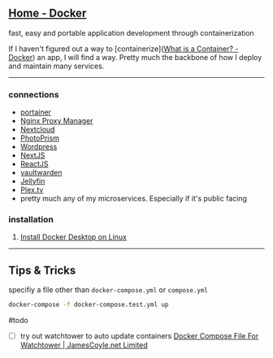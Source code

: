 ## [Home - Docker](https://www.docker.com/)
fast, easy and portable application development through containerization 

If I haven't figured out a way to [containerize]([What is a Container? - Docker](https://www.docker.com/resources/what-container/)) an app, I will find a way. Pretty much the backbone of how I deploy and maintain many services.    

---

### connections
- [portainer](📁developer/Home%20Lab%20🏠/portainer.md)
- [Nginx Proxy Manager](📁developer/Home%20Lab%20🏠/Nginx%20Proxy%20Manager.md)
- [Nextcloud](📁developer/Home%20Lab%20🏠/Nextcloud.md)
- [PhotoPrism](📁developer/Home%20Lab%20🏠/PhotoPrism.md)
- [Wordpress](📁developer/Home%20Lab%20🏠/Wordpress.md)
- [NextJS](📁developer/Home%20Lab%20🏠/NextJS.md)
- [ReactJS](📁developer/Home%20Lab%20🏠/ReactJS.md)
- [vaultwarden](📁developer/Home%20Lab%20🏠/vaultwarden.md)
- [Jellyfin](📁developer/Home%20Lab%20🏠/Jellyfin.md)
- [Plex.tv](📁developer/Home%20Lab%20🏠/Plex.tv.md)
- pretty much any of my microservices. Especially if it's public facing 

### installation
1. [Install Docker Desktop on Linux](https://docs.docker.com/desktop/install/linux-install/)

---
## Tips & Tricks
specifiy a file other than `docker-compose.yml` or `compose.yml`
```bash
docker-compose -f docker-compose.test.yml up
```


#todo 
- [ ] try out watchtower  to auto update containers [Docker Compose File For Watchtower | JamesCoyle.net Limited](https://www.jamescoyle.net/how-to/docker-compose-files/3323-docker-compose-file-for-watchtower#:~:text=Create%20a%20new%20directory%20and%20save%20the%20above,from%20the%20moment%20you%20start%20the%20Watchtower%20container.)